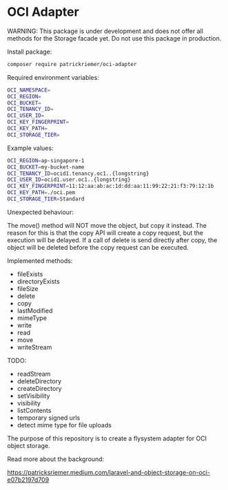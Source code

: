 # OCI Adapter

WARNING: This package is under development and does not offer all methods for the Storage facade yet. Do not use this package in production.

Install package:

```bash
composer require patrickriemer/oci-adapter
```

Required environment variables:

```bash
OCI_NAMESPACE=
OCI_REGION=
OCI_BUCKET=
OCI_TENANCY_ID=
OCI_USER_ID=
OCI_KEY_FINGERPRINT=
OCI_KEY_PATH=
OCI_STORAGE_TIER=
```

Example values:

```bash
OCI_REGION=ap-singapore-1
OCI_BUCKET=my-bucket-name
OCI_TENANCY_ID=ocid1.tenancy.oc1..{longstring}
OCI_USER_ID=ocid1.user.oc1..{longstring}
OCI_KEY_FINGERPRINT=11:12:aa:ab:ac:1d:dd:aa:11:99:22:21:f3:79:12:1b
OCI_KEY_PATH=./oci.pem
OCI_STORAGE_TIER=Standard
```

Unexpected behaviour:

The move() method will NOT move the object, but copy it instead.
The reason for this is that the copy API will create a copy request, but the execution will be delayed. If a call of delete is send directly after copy, the object will be deleted before the copy request can be executed.

Implemented methods:

- fileExists
- directoryExists
- fileSize
- delete
- copy
- lastModified
- mimeType
- write
- read
- move
- writeStream

TODO:

- readStream
- deleteDirectory
- createDirectory
- setVisibility
- visibility
- listContents
- temporary signed urls
- detect mime type for file uploads



The purpose of this repository is to create a flysystem adapter for OCI object storage.

Read more about the background:

https://patricksriemer.medium.com/laravel-and-object-storage-on-oci-e07b2197d709